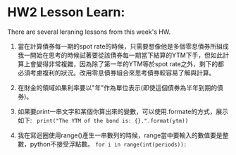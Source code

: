 # HW2 Lesson Learn:

There are several leraning lessons from this week's HW.<br>
1. 當在計算債券每一期的spot rate的時候，只需要想像他是多個零息債券所組成
我一開始在思考的時候試著要從該債券每一期當下結算的YTM下手，但如此計算上會變得非常複雜，因為除了第一年的YTM等於spot rate之外，剩下的都必須考慮複利的狀況。改用零息債券組合來思考債券較容易了解與計算。<br>

2. 在財金的領域如果利率要以"年"作為單位表示(即使這個債券為半年到期的債券)。

3. 如果要print一串文字和某個你算出來的變數，可以使用.formate的方式，展示如下:
```` print("The YTM of the bond is: {}.".format(ytm))````<br>

4. 我在寫迴圈使用range()產生一串數列的時候，range當中要輸入的數值要是整數，python不接受浮點數。
```` for i in range(int(periods)): ````<br>


